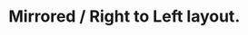 # Mirrored / Right to Left layout.

<CustomComponent />

<script setup>
import CustomComponent from './components/06-example.vue';
</script>
